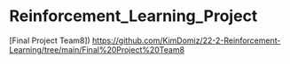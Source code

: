 # Reinforcement_Learning_Project

[Final Project Team8])
https://github.com/KimDomiz/22-2-Reinforcement-Learning/tree/main/Final%20Project%20Team8
